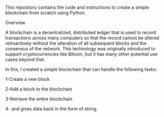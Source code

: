 This repository contains the code and instructions to create a simple blockchain from scratch using Python.



Overview

A blockchain is a decentralized, distributed ledger that is used to record transactions across many computers so that the record cannot be altered retroactively without the alteration of all subsequent blocks and the consensus of the network. This technology was originally introduced to support cryptocurrencies like Bitcoin, but it has many other potential use cases beyond that.

In this, I created a simple blockchain that can handle the following tasks:

1-Create a new block

2-Add a block to the blockchain

3-Retrieve the entire blockchain

4- and gives data back in the form of string.
